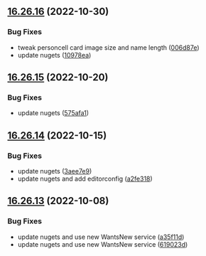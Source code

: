 ## [16.26.16](https://github.com/phandcock/GrampsView/compare/v16.26.15...v16.26.16) (2022-10-30)


### Bug Fixes

* tweak personcell card image size and name length ([006d87e](https://github.com/phandcock/GrampsView/commit/006d87e711a5d2e930f2e588527ab3dda1b18dfd))
* update nugets ([10978ea](https://github.com/phandcock/GrampsView/commit/10978eaa793de33060ad43a0a6a697b8d5a74be8))



## [16.26.15](https://github.com/phandcock/GrampsView/compare/v16.26.14...v16.26.15) (2022-10-20)


### Bug Fixes

* update nugets ([575afa1](https://github.com/phandcock/GrampsView/commit/575afa1c50157640c49b9f73703e4076514e2841))



## [16.26.14](https://github.com/phandcock/GrampsView/compare/v16.26.13...v16.26.14) (2022-10-15)


### Bug Fixes

* update nugets ([3aee7e9](https://github.com/phandcock/GrampsView/commit/3aee7e9f91601a47c6ae928ccd2a5344aeae715e))
* update nugets and add editorconfig ([a2fe318](https://github.com/phandcock/GrampsView/commit/a2fe3182e2ada0eeadc1f26c5365a6fd7abf6566))



## [16.26.13](https://github.com/phandcock/GrampsView/compare/v16.26.12...v16.26.13) (2022-10-08)


### Bug Fixes

* update nugets and use new WantsNew service ([a35f11d](https://github.com/phandcock/GrampsView/commit/a35f11d10e66c16752465ff3b7fec360f20cf6b6))
* update nugets and use new WantsNew service ([619023d](https://github.com/phandcock/GrampsView/commit/619023d1924db79f91a1e18b0aefba0c2d206bd5))



